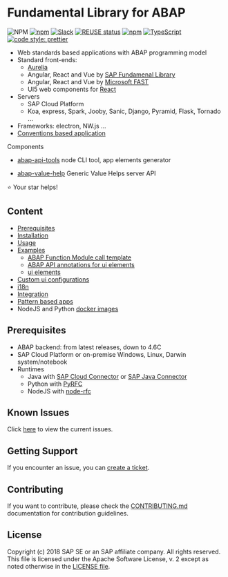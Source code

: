 # Fundamental Library for ABAP <!-- omit in toc -->

![NPM](https://img.shields.io/npm/l/abap-api-tools)
[![npm](https://img.shields.io/npm/v/abap-api-tools)](https://www.npmjs.com/package/abap-api-tools)
[![Slack](https://img.shields.io/badge/slack-ui--fundamentals-blue.svg?logo=slack)](https://join.slack.com/t/ui-fundamentals/shared_invite/enQtNTIzOTU0Mzc2NTc5LWQzZWI5MWFhYjE5OTc4YzliN2JhOTc1ZjQxZTg1YjZiMWZiYzRkNjMwYzgyMmFkYmNhZDVjMWE5MDIzOWEzMmM)
[![REUSE status](https://api.reuse.software/badge/github.com/SAP/fundamental-tools)](https://api.reuse.software/info/github.com/SAP/fundamental-tools)
[![npm](https://img.shields.io/npm/dm/abap-api-tools)](https://www.npmjs.com/package/abap-api-tools)
[![TypeScript](https://img.shields.io/badge/%3C%2F%3E-TypeScript-%230074c1.svg)](https://www.typescriptlang.org/)
[![code style: prettier](https://img.shields.io/badge/code_style-prettier-f8bc45.svg)](https://github.com/prettier/prettier)

- Web standards based applications with ABAP programming model
- Standard front-ends:
  - [Aurelia](http://aurelia.io/)
  - Angular, React and Vue by [SAP Fundamenal Library](https://sap.github.io/fundamental/)
  - Angular, React and Vue by [Microsoft FAST](https://www.fast.design/docs/introduction/)
  - UI5 web components for [React](https://sap.github.io/ui5-webcomponents-react/?path=/story/getting-started--page)
- Servers
  - SAP Cloud Platform
  - Koa, express, Spark, Jooby, Sanic, Django, Pyramid, Flask, Tornado ...
- Frameworks: electron, NW.js ...
- [Conventions based application](./doc/app.md)

Components

- [abap-api-tools](./abap-api-tools/README.md) node CLI tool, app elements generator

- [abap-value-help](./abap-value-help/README.md) Generic Value Helps server API

:star: Your star helps!

## Content <!-- omit in toc -->

- [Prerequisites](#prerequisites)
- [Installation](./abap-api-tools/README.md#installation)
- [Usage](./abap-api-tools/README.md#usage)
- [Examples](./abap-api-tools/README.md#examples)
  - [ABAP Function Module call template](./abap-api-tools/README.md#abap-function-module-call-template)
  - [ABAP API annotations for ui elements](./abap-api-tools/README.md#abap-api-annotations-for-ui-elements)
  - [ui elements](./abap-api-tools/README.md#ui-elements)
- [Custom ui configurations](./abap-api-tools/README.md#custom-ui-configurations)
- [i18n](./abap-api-tools/README.md#i18n)
- [Integration](./abap-api-tools/README.md#integration)
- [Pattern based apps](./doc/app.md)
- NodeJS and Python [docker images](./docker)

## Prerequisites

- ABAP backend: from latest releases, down to 4.6C
- SAP Cloud Platform or on-premise Windows, Linux, Darwin system/notebook
- Runtimes
  - Java with [SAP Cloud Connector](https://help.sap.com/viewer/cca91383641e40ffbe03bdc78f00f681/Cloud/en-US/e6c7616abb5710148cfcf3e75d96d596.html) or [SAP Java Connector](https://support.sap.com/en/product/connectors/jco.html)
  - Python with [PyRFC](https://github.com/SAP/PyRFC)
  - NodeJS with [node-rfc](https://github.com/SAP/node-rfc)

## Known Issues

Click [here](https://github.com/SAP/fundamental-tools/issues) to view the current issues.

## Getting Support

If you encounter an issue, you can [create a ticket](https://github.com/SAP/fundamental-tools/issues/new).

## Contributing

If you want to contribute, please check the [CONTRIBUTING.md](CONTRIBUTING.md) documentation for contribution guidelines.

## License

Copyright (c) 2018 SAP SE or an SAP affiliate company. All rights reserved. This file is licensed under the Apache Software License, v. 2 except as noted otherwise in the [LICENSE file](LICENSE).
